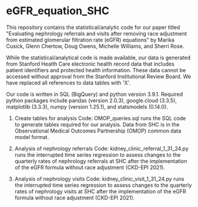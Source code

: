 # eGFR_equation_SHC
This repository contains the statistical/analytic code for our paper titled "Evaluating nephrology referrals and visits after removing race adjustment from estimated glomerular filtration rate (eGFR) equations" by Marika Cusick, Glenn Chertow, Doug Owens, Michelle Williams, and Sherri Rose. 

While the statistical/analytical code is made available, our data is generated from Stanford Health Care electronic health record data that includes patient identifiers and protected health information. These data cannot be accessed without approval from the Stanford Institutional Review Board. We have replaced all references to data tables with 'X'. 

Our code is written in SQL (BigQuery) and python version 3.9.1. Required python packages include pandas (version 2.0.3), google.cloud (3.3.5), matplotlib (3.3.3), numpy (version 1.25.1), and statsmodels (0.14.0). 

1. Create tables for analysis
Code: OMOP_queries.sql runs the SQL code to generate tables required for our analysis. Data from SHC is in the Observational Medical Outcomes Partnership (OMOP) common data model format. 

3. Analysis of nephrology referrals
Code: kidney_clinic_referral_1_31_24.py runs the interrupted time series regression to assess changes to the quarterly rates of nephrology referrals at SHC after the implementation of the eGFR formula without race adjustment (CKD-EPI 2021). 

4. Analysis of nephrology visits
Code: kidney_clinic_visit_1_31_24.py runs the interrupted time series regression to assess changes to the quarterly rates of nephrology visits at SHC after the implementation of the eGFR formula without race adjustment (CKD-EPI 2021). 



